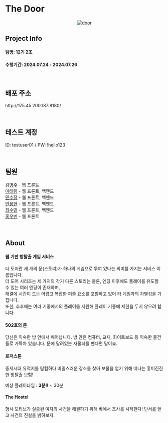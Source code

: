 <h1>The Door</h1>
<div align=center>
  
[![door](https://github.com/NCCBitCamp/TheDoor-Web/assets/75717432/e6b373f1-00aa-4f80-890c-fde31319050a)](http://61.97.191.118:8090/)

</div>
<div>
  <h2>Project Info</h2>
  <h4>팀명: 12기 2조</h4>
  <h4>수행기간: 2024.07.24 - 2024.07.26</h4>
  <br/>
  <h2>배포 주소</h2>
  <p>http://175.45.200.187:8180/</p>
  <br/>
  <h2>테스트 계정</h2>
  <p>ID: testuser01 / PW: !hello123 </p>
  <br/>
  <h2>팀원</h2>
  <a href="https://github.com/Rurouni98" target="_blank">김병주</a> - 웹 프론트 <br/>
  <a href="https://github.com/dodotlm" target="_blank">마태림</a> - 웹 프론트, 백엔드 <br/>
  <a href="https://github.com/soojeongmin" target="_blank">민수정</a> - 웹 프론트, 백엔드 <br/>
  <a href="https://github.com/dydhyun" target="_blank">안용현</a> - 웹 프론트, 백엔드 <br/>
  <a href="https://github.com/csm0062" target="_blank">최수민</a> - 웹 프론트, 백엔드 <br/>
  <a href="https://github.com/Hardy0070" target="_blank">홍우빈</a> - 웹 프론트 <br/><br/>
  <br/>
  <h2>About</h2>
  <h4>웹 기반 방탈출 게임 서비스</h4>
  <p>더 도어란 세 개의 문(스토리)가 하나의 게임으로 묶여 있다는 의미를 가지는 서비스 이름입니다.<br>
    더 도어 시리즈는 세 가지의 각기 다른 스토리는 물론, 엔딩 이후에도 플레이를 유도할 수 있는 여러 엔딩이 존재하며,<br>
    해결에 시간이 드는 어렵고 복잡한 퍼즐 요소를 포함하고 있어 타 게임과의 차별성을 가집니다.<br>
    또한, 추후에는 여러 기종에서의 플레이를 지원해 플레이 기종에 제한을 두지 않으려 합니다.</p>

  <h4>502호의 문</h4>
  <p>당신은 익숙한 방 안에서 깨어납니다. 방 안은 컴퓨터, 교재, 화이트보드 등 익숙한 물건들로 가득차 있습니다. 문에 달려있는 자물쇠를 뺀다면 말이죠.</p>

  <h4>로저스톤</h4>
  <p>중세시대 유적지를 탐험하다 비밀스러운 장소를 찾아 보물을 얻기 위해 떠나는 흥미진진한 방탈출 모험!</p>
  
  <p>예상 플레이타임 : <b>3분!!</b> ~ 30분 </p>
  
  <h4>The Hostel</h4>
  <p>형사 모티브가 실종된 여자의 사건을 해결하기 위해 바에서 조사를 시작한다! 단서를 얻고 사건의 진실을 밝혀보자.</p>
  
</div>
